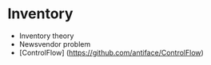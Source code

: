 Inventory
=========
* Inventory theory
* Newsvendor problem
* [ControlFlow] (https://github.com/antiface/ControlFlow)
